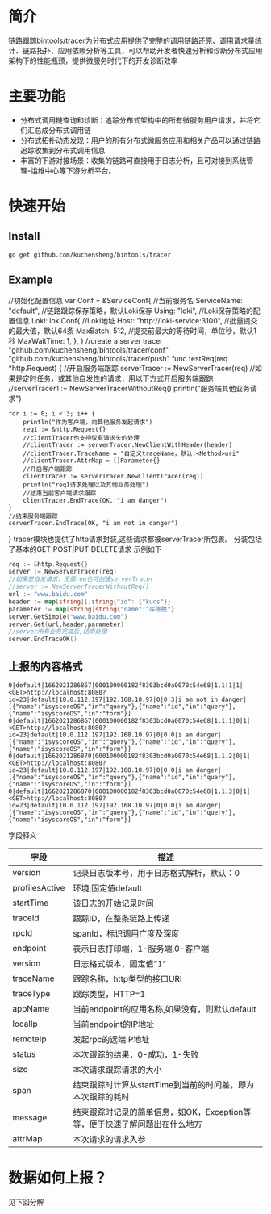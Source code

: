 # 简介
链路跟踪bintools/tracer为分布式应用提供了完整的调用链路还原、调用请求量统计、链路拓扑、应用依赖分析等工具，可以帮助开发者快速分析和诊断分布式应用架构下的性能瓶颈，提供微服务时代下的开发诊断效率
# 主要功能
+ 分布式调用链查询和诊断：追踪分布式架构中的所有微服务用户请求，并将它们汇总成分布式调用链
+ 分布式拓扑动态发现：用户的所有分布式微服务应用和相关产品可以通过链路追踪收集到分布式调用信息
+ 丰富的下游对接场景：收集的链路可直接用于日志分析，且可对接到系统管理-运维中心等下游分析平台。
# 快速开始
## Install
```bash
go get github.com/kuchensheng/bintools/tracer
```
## Example

//初始化配置信息
var Conf = &ServiceConf{
	//当前服务名
    ServiceName: "default",
	//链路跟踪保存策略，默认Loki保存
    Using:       "loki",
	//Loki保存策略的配置信息
    Loki: lokiConf{
		//Loki地址
        Host:        "http://loki-service:3100",
		//批量提交的最大值，默认64条
        MaxBatch:    512,
		//提交前最大的等待时间，单位秒，默认1秒
        MaxWaitTime: 1,
        },
}
//create a server tracer
"github.com/kuchensheng/bintools/tracer/conf"
"github.com/kuchensheng/bintools/tracer/push"
func testReq(req *http.Request)  {
	//开启服务端跟踪
    serverTracer := NewServerTracer(req)
	//如果是定时任务，或其他自发性的请求，用以下方式开启服务端跟踪
    //serverTracer1 := NewServerTracerWithoutReq()
    println("服务端其他业务请求")
    
    for i := 0; i < 3; i++ {
        println("作为客户端，向其他服务发起请求")
		req1 := &http.Request{}
		//clientTracer也支持仅有请求头的处理
        //clientTracer := serverTracer.NewClientWithHeader(header)
        //clientTracer.TraceName = "自定义traceName，默认:<Method>uri"
        //clientTracer.AttrMap = []Parameter{}
		//开启客户端跟踪
        clientTracer := serverTracer.NewClientTracer(req1)
		println("req1请求处理以及其他业务处理")
		//结束当前客户端请求跟踪
        clientTracer.EndTrace(OK, "i am danger")
    }
	//结束服务端跟踪
    serverTracer.EndTrace(OK, "i am not in danger")
}
tracer模块也提供了http请求封装,这些请求都被serverTracer所包裹。
分装包括了基本的GET|POST|PUT|DELETE请求
示例如下
```go
req := &http.Request{}
server := NewServerTracer(req)
//如果是自发请求，无需req也可创建serverTracer
//server := NewServerTracerWithoutReq()
url := "www.baidu.com"
header := map[string][]string{"id": {"kucs"}}
parameter := map[string]string{"name":"库陈胜"}
server.GetSimple("www.baidu.com")
server.Get(url,header,parameter)
//server所有业务完成后,结束处理
server.EndTraceOK()
```
## 上报的内容格式
```text
0|default|1662021286867|000100000182f8303bcd0a0070c54e68|1.1|1|1|<GET>http://localhost:8080?id=23|default|10.0.112.197|192.168.10.97|0|0|3|i am not in danger|[{"name":"isyscoreOS","in":"query"},{"name":"id","in":"query"},{"name":"isyscoreOS","in":"form"}]
0|default|1662021286867|000100000182f8303bcd0a0070c54e68|1.1.1|0|1|<GET>http://localhost:8080?id=23|default|10.0.112.197|192.168.10.97|0|0|0|i am danger|[{"name":"isyscoreOS","in":"query"},{"name":"id","in":"query"},{"name":"isyscoreOS","in":"form"}]
0|default|1662021286870|000100000182f8303bcd0a0070c54e68|1.1.2|0|1|<GET>http://localhost:8080?id=23|default|10.0.112.197|192.168.10.97|0|0|0|i am danger|[{"name":"isyscoreOS","in":"query"},{"name":"id","in":"query"},{"name":"isyscoreOS","in":"form"}]
0|default|1662021286870|000100000182f8303bcd0a0070c54e68|1.1.3|0|1|<GET>http://localhost:8080?id=23|default|10.0.112.197|192.168.10.97|0|0|0|i am danger|[{"name":"isyscoreOS","in":"query"},{"name":"id","in":"query"},{"name":"isyscoreOS","in":"form"}]
```
字段释义

 | 字段             | 描述                                          | 
|----------------|---------------------------------------------|
 | version        | 记录日志版本号，用于日志格式解析，默认：0                       |
 | profilesActive | 环境,固定值default                               |
| startTime      | 该日志的开始记录时间                                  |
| traceId        | 跟踪ID，在整条链路上传递                               |
| rpcId          | spanId，标识调用广度及深度                            | 
 | endpoint       | 表示日志打印端，1-服务端,0-客户端                         |
| version        | 日志格式版本，固定值”1“                               |
| traceName      | 跟踪名称，http类型的接口<Method>URI                   |
| traceType      | 跟踪类型，HTTP=1                                 |
| appName        | 当前endpoint的应用名称,如果没有，则默认default             |
| localIp        | 当前endpoint的IP地址                             |
| remoteIp       | 发起rpc的远端IP地址                                |
| status         | 本次跟踪的结果，0-成功，1-失败                           |
| size           | 本次请求跟踪请求的大小                                 |
| span           | 结束跟踪时计算从startTime到当前的时间差，即为本次跟踪的耗时          |
| message        | 结束跟踪时记录的简单信息，如OK，Exception等等，便于快速了解问题出在什么地方 |
| attrMap        | 本次请求的请求入参                                   |

# 数据如何上报？
见下回分解
